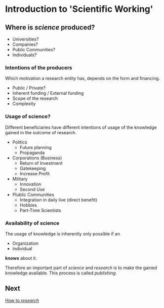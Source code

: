 # Introduction to 'Scientific Working'

## Where is _science_ produced?

- Universities?
- Companies?
- Public Communities?
- Individuals?

### Intentions of the producers

Which motivation a research entity has, depends on the form and financing.

- Public / Private?
- Inherent funding / External funding
- Scope of the research
- Complexity

### Usage of science?

Different beneficiaries have different intentions of usage of the knowledge
gained in the outcome of research.

- Politics
  - Future planning
  - Propaganda
- Corporations (Business)
  - Return of Investment
  - Gatekeeping
  - Increase Profit
- Military
  - Innovation
  - Second Use
- Plublic Communities
  - Integration in daily live (direct benefit)
  - Hobbies
  - Part-Time Scientists

### Availability of science

The usage of knowledge is inherently only possible if an

- Organization
- Individual

**knows** about it.

Therefore an important part of _science_ and _research_ is to make the gained
knowledge available.
This process is called _publishing_.

## Next
[How to _research_](L03_Research.md)
